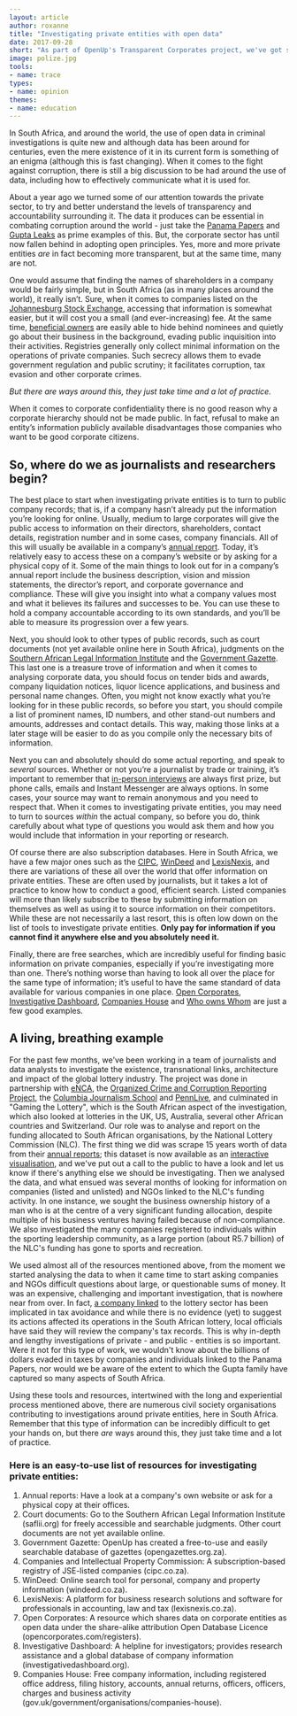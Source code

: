 ```yaml
---
layout: article
author: roxanne
title: "Investigating private entities with open data"
date: 2017-09-28
short: "As part of OpenUp's Transparent Corporates project, we've got some tips on how to investigate private entities using open data."
image: polize.jpg
tools:
- name: trace
types:
- name: opinion
themes:
- name: education
---
```


In South Africa, and around the world, the use of open data in criminal investigations is quite new and although data has been around for centuries, even the mere existence of it in its current form is something of an enigma (although this is fast changing). When it comes to the fight against corruption, there is still a big discussion to be had around the use of data, including how to effectively communicate what it is used for. 

About a year ago we turned some of our attention towards the private sector, to try and better understand the levels of transparency and accountability surrounding it. The data it produces can be essential in combating corruption around the world - just take the [Panama Papers](https://panamapapers.icij.org/) and [Gupta Leaks](http://www.gupta-leaks.com/) as prime examples of this. But, the corporate sector has until now fallen behind in adopting open principles. Yes, more and more private entities *are* in fact becoming more transparent, but at the same time, many are not. 

One would assume that finding the names of shareholders in a company would be fairly simple, but in South Africa (as in many places around the world), it really isn’t. Sure, when it comes to companies listed on the [Johannesburg Stock Exchange](https://www.jse.co.za/current-companies/companies-and-financial-instruments), accessing that information is somewhat easier, but it will cost you a small (and ever-increasing) fee. At the same time, [beneficial owners](https://register.openownership.org/) are easily able to hide behind nominees and quietly go about their business in the background, evading public inquisition into their activities. Registries generally only collect minimal information on the operations of private companies. Such secrecy allows them to evade government regulation and public scrutiny; it facilitates corruption, tax evasion and other corporate crimes. 

*But there are ways around this, they just take time and a lot of practice.*

When it comes to corporate confidentiality there is no good reason why a corporate hierarchy should not be made public. In fact, refusal to make an entity’s information publicly available disadvantages those companies who want to be good corporate citizens. 


## So, where do we as journalists and researchers begin?

The best place to start when investigating private entities is to turn to public company records; that is, if a company hasn’t already put the information you’re looking for online. Usually, medium to large corporates will give the public access to information on their directors, shareholders, contact details, registration number and in some cases, company financials. All of this will usually be available in a company’s [annual report](https://www.cnbc.com/2014/01/27/how-to-read-a-10-k-like-warren-buffet.html). Today, it’s relatively easy to access these on a company’s website or by asking for a physical copy of it. Some of the main things to look out for in a company’s annual report include the business description, vision and mission statements, the director’s report, and corporate governance and compliance. These will give you insight into what a company values most and what it believes its failures and successes to be. You can use these to hold a company accountable according to its own standards, and you’ll be able to measure its progression over a few years. 

Next, you should look to other types of public records, such as court documents (not yet available online here in South Africa), judgments on the [Southern African Legal Information Institute](http://www.saflii.org/) and the [Government Gazette](https://opengazettes.org.za/).  This last one is a treasure trove of information and when it comes to analysing corporate data, you should focus on tender bids and awards, company liquidation notices, liquor licence applications, and business and personal name changes. Often, you might not know exactly what you’re looking for in these public records, so before you start, you should compile a list of prominent names, ID numbers, and other stand-out numbers and amounts, addresses and contact details. This way, making those links at a later stage will be easier to do as you compile only the necessary bits of information. 

Next you can and absolutely should do some actual reporting, and speak to *several* sources. Whether or not you’re a journalist by trade or training, it’s important to remember that [in-person interviews](http://archives.cjr.org/realtalk/the_art_of_the_interview.php) are always first prize, but phone calls, emails and Instant Messenger are always options. In some cases, your source may want to remain anonymous and you need to respect that. When it comes to investigating private entities, you may need to turn to sources *within* the actual company, so before you do, think carefully about what type of questions you would ask them and how you would include that information in your reporting or research. 

Of course there are also subscription databases. Here in South Africa, we have a few major ones such as the [CIPC](http://www.cipc.co.za/), [WinDeed](http://www.windeed.co.za/) and [LexisNexis](http://www.lexisnexis.co.za/), and there are variations of these all over the world that offer information on private entities. These are often used by journalists, but it takes a lot of practice to know how to conduct a good, efficient search. Listed companies will more than likely subscribe to these by submitting information on themselves as well as using it to source information on their competitors. While these are not necessarily a last resort, this is often low down on the list of tools to investigate private entities. **Only pay for information if you cannot find it anywhere else and you absolutely need it.**

Finally, there are free searches, which are incredibly useful for finding basic information on private companies, especially if you’re investigating more than one. There’s nothing worse than having to look all over the place for the same type of information; it’s useful to have the same standard of data available for various companies in one place. [Open Corporates](https://opencorporates.com/), [Investigative Dashboard](https://investigativedashboard.org/), [Companies House](https://www.gov.uk/government/organisations/companies-house/about-our-services) and [Who owns Whom](http://www.whoownswhom.co.za/) are just a few good examples.


## A living, breathing example

For the past few months, we've been working in a team of journalists and data analysts to investigate the existence, transnational links, architecture and impact of the global lottery industry. The project was done in partnership with [eNCA](https://www.enca.com/coverage/gaming-the-lotto), the [Organized Crime and Corruption Reporting Project](https://www.occrp.org/en), the [Columbia Journalism School](https://journalism.columbia.edu/) and [PennLive](http://www.pennlive.com/), and culminated in "Gaming the Lottery", which is the South African aspect of the investigation, which also looked at lotteries in the UK, US, Australia, several other African countries and Switzerland. Our role was to analyse and report on the funding allocated to South African organisations, by the National Lottery Commission (NLC). The first thing we did was scrape 15 years worth of data from their [annual reports](http://www.nlcsa.org.za/annual-reports/); this dataset is now available as an [interactive visualisation](http://www.enca.com/south-africa/about-the-south-african-lottery), and we've put out a call to the public to have a look and let us know if there's anything else we should be investigating. Then we analysed the data, and what ensued was several months of looking for information on companies (listed and unlisted) and NGOs linked to the NLC's funding activity. In one instance, we sought the business ownership history of a man who is at the centre of a very significant funding allocation, despite multiple of his business ventures having failed because of non-compliance. We also investigated the many companies registered to individuals within the sporting leadership community, as a large portion (about R5.7 billion) of the NLC's funding has gone to sports and recreation. 

We used almost all of the resources mentioned above, from the moment we started analysing the data to when it came time to start asking companies and NGOs difficult questions about large, or questionable sums of money. It was an expensive, challenging and important investigation, that is nowhere near from over. In fact, [a company linked](http://www.enca.com/south-africa/watch-underbelly-of-lottery-sector-exposed) to the lottery sector has been implicated in tax avoidance and while there is no evidence (yet) to suggest its actions affected its operations in the South African lottery, local officials have said they will review the company's tax records. This is why in-depth and lengthy investigations of private - and public - entities is so important. Were it not for this type of work, we wouldn't know about the billions of dollars evaded in taxes by companies and individuals linked to the Panama Papers, nor would we be aware of the extent to which the Gupta family have captured so many aspects of South Africa. 

Using these tools and resources, intertwined with the long and experiential process mentioned above, there are numerous civil society organisations contributing to investigations around private entities, here in South Africa. Remember that this type of information can be incredibly difficult to get your hands on, but there *are* ways around this, they just take time and a lot of practice. 


### Here is an easy-to-use list of resources for investigating private entities:
1. Annual reports: Have a look at a company's own website or ask for a physical copy at their offices.
2. Court documents: Go to the Southern African Legal Information Institute (saflii.org) for freely accessible and searchable judgments. Other court documents are not yet available online. 
3. Government Gazette: OpenUp has created a free-to-use and easily searchable database of gazettes (opengazettes.org.za). 
4. Companies and Intellectual Property Commission: A subscription-based registry of JSE-listed companies (cipc.co.za).
5. WinDeed: Online search tool for personal, company and property information (windeed.co.za). 
6. LexisNexis: A platform for business research solutions and software for professionals in accounting, law and tax (lexisnexis.co.za). 
7. Open Corporates: A resource which shares data on corporate entities as open data under the share-alike attribution Open Database Licence (opencorporates.com/registers). 
8. Investigative Dashboard: A helpline for investigators; provides research assistance and a global database of company information (investigativedashboard.org). 
9. Companies House: Free company information, including registered office address, filing history, accounts, annual returns, officers, officers, charges and business activity (gov.uk/government/organisations/companies-house). 
